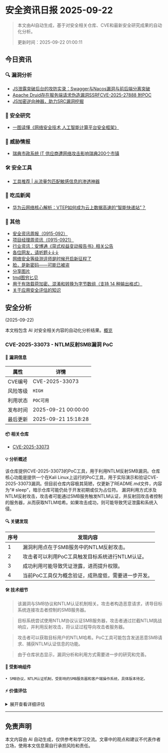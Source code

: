 
# 安全资讯日报 2025-09-22

> 本文由AI自动生成，基于对安全相关仓库、CVE和最新安全研究成果的自动化分析。
> 
> 更新时间：2025-09-22 01:00:11

<!-- more -->

## 今日资讯

### 🔍 漏洞分析

* [JS泄露突破后台的攻防实录：Swagger与Nacos漏洞与前后端分离突破](https://mp.weixin.qq.com/s?__biz=Mzg3ODE2MjkxMQ==&mid=2247494966&idx=1&sn=a8e3b16643b66a341c6868235a16420a)
* [Apache Druid存在服务端请求伪造漏洞SSRFCVE-2025-27888 附POC](https://mp.weixin.qq.com/s?__biz=MzIxMjEzMDkyMA==&mid=2247489231&idx=1&sn=c1ddfb7a9911658037f98ac6d4717479)
* [JS加密逆向神器，助力SRC漏洞挖掘](https://mp.weixin.qq.com/s?__biz=MzkxMjg3NzU0Mg==&mid=2247486390&idx=1&sn=17e36ec3cad70cda964c2ba23aa62fbb)

### 🔬 安全研究

* [一图读懂《网络安全技术 人工智能计算平台安全框架》](https://mp.weixin.qq.com/s?__biz=MzA5MzU5MzQzMA==&mid=2652118480&idx=2&sn=e8825a00300b3cbd13d7a19befe07ca2)

### 🎯 威胁情报

* [瑞典市政系统 IT 供应商遭网络攻击影响瑞典200个市镇](https://mp.weixin.qq.com/s?__biz=Mzg3ODY0NTczMA==&mid=2247493552&idx=1&sn=4b0ab5c3ebb6fb8c758dfb36064f8959)

### 🛠️ 安全工具

* [工具推荐 | 从流量包匹配敏感信息的渗透神器](https://mp.weixin.qq.com/s?__biz=MzkwNjczOTQwOA==&mid=2247495917&idx=1&sn=c57d2bd8e15cf5575e68111e09bf468f)

### 🍉 吃瓜新闻

* [华为云网络核心解析：VTEP如何成为云上数据高速的“智能快递站”？](https://mp.weixin.qq.com/s?__biz=Mzg3NTUzOTg3NA==&mid=2247516418&idx=1&sn=8b8dc9550faf3bfb212aed1f81cb7d32)

### 📌 其他

* [安全资讯周报（0915-092）](https://mp.weixin.qq.com/s?__biz=MzUyMTA1NTYwMg==&mid=2247483933&idx=1&sn=dc4da7d0a37681e6cffa62f5026ea9a3)
* [项目经理周资讯（0915-0921）](https://mp.weixin.qq.com/s?__biz=MzUyMTA1NTYwMg==&mid=2247483933&idx=2&sn=245fff668dbd01b43ffb59bf43e2d0fc)
* [行业资讯：安博通《简式权益变动报告书》相关公告](https://mp.weixin.qq.com/s?__biz=MzUzNjkxODE5MA==&mid=2247493937&idx=1&sn=6d71b4dbeea4dc935021b51fd279f364)
* [各位网友，请听题↓↓↓](https://mp.weixin.qq.com/s?__biz=MzA5MzU5MzQzMA==&mid=2652118480&idx=1&sn=52ad0b940d8be3db3fbd9fdd083fdb75)
* [网络安全等级测评师是时候开启新征程了](https://mp.weixin.qq.com/s?__biz=Mzg2NjY2MTI3Mg==&mid=2247501759&idx=1&sn=6fe28c81e38c814bd82b2faa90219d2e)
* [脸，是新密码——可能已被盗](https://mp.weixin.qq.com/s?__biz=Mzg2NjY2MTI3Mg==&mid=2247501759&idx=2&sn=33af127c602d74f117025b6b4cbed342)
* [分享图片](https://mp.weixin.qq.com/s?__biz=MzI3Njc1MjcxMg==&mid=2247496424&idx=1&sn=75dfb31954736db2cfd07428dc241cf0)
* [tmd图穷匕见](https://mp.weixin.qq.com/s?__biz=Mzk0OTUxNjc2NA==&mid=2247483878&idx=1&sn=a16d2492305c7bfaf0683b2b730dc7d5)
* [用于有效载荷加密、混淆和转换为字节数组（支持 14 种输出格式）](https://mp.weixin.qq.com/s?__biz=Mzg2NTk4MTE1MQ==&mid=2247487920&idx=1&sn=2a4be86c7d41f27da885b3f721a9a42f)
* [关于应用安全评估的知识](https://mp.weixin.qq.com/s?__biz=MzA5NDg2NTg4MA==&mid=2651586690&idx=1&sn=2a56d02c00f4326e207c871d78716d18)

## 安全分析
(2025-09-22)

本文档包含 AI 对安全相关内容的自动化分析结果。[概览](https://blog.897010.xyz/c/today)


### CVE-2025-33073 - NTLM反射SMB漏洞 PoC

#### 📌 漏洞信息

| 属性 | 详情 |
|------|------|
| CVE编号 | CVE-2025-33073 |
| 风险等级 | `HIGH` |
| 利用状态 | `POC可用` |
| 发布时间 | 2025-09-21 00:00:00 |
| 最后更新 | 2025-09-21 15:18:28 |

#### 📦 相关仓库

- [CVE-2025-33073](https://github.com/sleepasleepzzz/CVE-2025-33073)

#### 💡 分析概述

该仓库提供CVE-2025-33073的PoC工具，用于利用NTLM反射SMB漏洞。仓库核心功能是提供一个在Kali Linux上运行的PoC工具，用于实际演示和验证CVE-2025-33073漏洞。但目前仓库内容极其简陋，仅更新了README.md文件，内容为“# sleep”，暗示仓库可能仍处于开发初期或仅为占位符。 漏洞利用方式涉及NTLM反射攻击，攻击者可能通过SMB服务触发NTLM认证，并反射回攻击者控制的服务器，从而获取NTLM哈希。如果攻击成功，则可能导致凭证泄露和系统入侵。

#### 🔍 关键发现

| 序号 | 发现内容 |
|------|----------|
| 1 | 漏洞利用点在于SMB服务中的NTLM反射攻击。 |
| 2 | 攻击者可以利用PoC工具触发目标系统进行NTLM认证。 |
| 3 | 成功利用可能导致凭证泄露，进而提升权限。 |
| 4 | 当前PoC工具仅为概念验证，成熟度低，需要进一步开发。 |

#### 🛠️ 技术细节

> 该漏洞与SMB协议和NTLM认证机制相关。攻击者构造恶意请求，诱导目标系统连接攻击者控制的SMB服务器。

> 目标系统尝试使用NTLM协议认证SMB服务器，攻击者通过拦截NTLM挑战响应，并利用反射攻击，将认证过程导向攻击者服务器。

> 攻击者可以获取目标用户的NTLM哈希。PoC工具可能包含发送恶意SMB请求、捕获NTLM认证信息的功能。

> 由于仓库状态显示，漏洞分析和利用方式需要进一步的研究和完善。


#### 🎯 受影响组件

```
• SMB协议，NTLM认证机制，受影响的SMB服务器和客户端操作系统，具体版本待定。
```

#### ⚡ 价值评估

<details>
<summary>展开查看详细评估</summary>

虽然目前PoC工具尚未完善，但该漏洞利用了SMB协议和NTLM反射攻击，存在凭证泄露的风险。随着PoC的完善，其威胁程度将显著增加。该漏洞具有较高的潜在危害，因此具有关注价值。
</details>

---


## 免责声明
本文内容由 AI 自动生成，仅供参考和学习交流。文章中的观点和建议不代表作者立场，使用本文信息需自行承担风险和责任。
